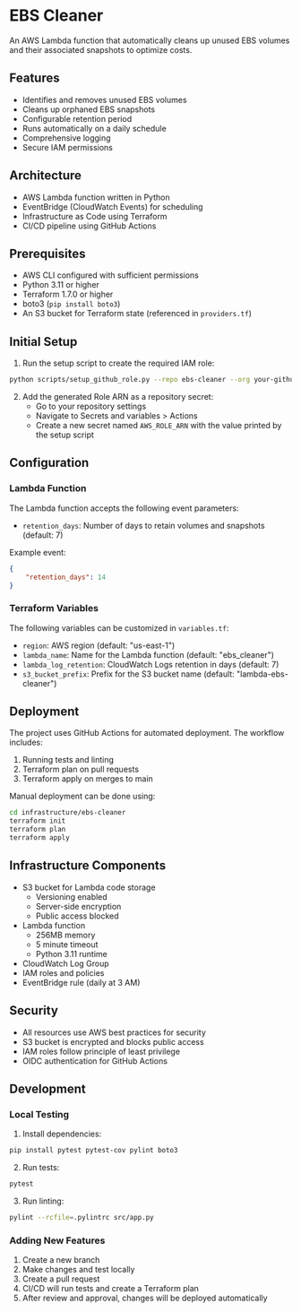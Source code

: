 # EBS Cleaner

An AWS Lambda function that automatically cleans up unused EBS volumes and their associated snapshots to optimize costs.

## Features

- Identifies and removes unused EBS volumes
- Cleans up orphaned EBS snapshots
- Configurable retention period
- Runs automatically on a daily schedule
- Comprehensive logging
- Secure IAM permissions

## Architecture

- AWS Lambda function written in Python
- EventBridge (CloudWatch Events) for scheduling
- Infrastructure as Code using Terraform
- CI/CD pipeline using GitHub Actions

## Prerequisites

- AWS CLI configured with sufficient permissions
- Python 3.11 or higher
- Terraform 1.7.0 or higher
- boto3 (`pip install boto3`)
- An S3 bucket for Terraform state (referenced in `providers.tf`)

## Initial Setup

1. Run the setup script to create the required IAM role:
```bash
python scripts/setup_github_role.py --repo ebs-cleaner --org your-github-org
```

2. Add the generated Role ARN as a repository secret:
   - Go to your repository settings
   - Navigate to Secrets and variables > Actions
   - Create a new secret named `AWS_ROLE_ARN` with the value printed by the setup script

## Configuration

### Lambda Function

The Lambda function accepts the following event parameters:
- `retention_days`: Number of days to retain volumes and snapshots (default: 7)

Example event:
```json
{
    "retention_days": 14
}
```

### Terraform Variables

The following variables can be customized in `variables.tf`:

- `region`: AWS region (default: "us-east-1")
- `lambda_name`: Name for the Lambda function (default: "ebs_cleaner")
- `lambda_log_retention`: CloudWatch Logs retention in days (default: 7)
- `s3_bucket_prefix`: Prefix for the S3 bucket name (default: "lambda-ebs-cleaner")

## Deployment

The project uses GitHub Actions for automated deployment. The workflow includes:

1. Running tests and linting
2. Terraform plan on pull requests
3. Terraform apply on merges to main

Manual deployment can be done using:
```bash
cd infrastructure/ebs-cleaner
terraform init
terraform plan
terraform apply
```

## Infrastructure Components

- S3 bucket for Lambda code storage
  - Versioning enabled
  - Server-side encryption
  - Public access blocked
- Lambda function
  - 256MB memory
  - 5 minute timeout
  - Python 3.11 runtime
- CloudWatch Log Group
- IAM roles and policies
- EventBridge rule (daily at 3 AM)

## Security

- All resources use AWS best practices for security
- S3 bucket is encrypted and blocks public access
- IAM roles follow principle of least privilege
- OIDC authentication for GitHub Actions

## Development

### Local Testing
1. Install dependencies:
```bash
pip install pytest pytest-cov pylint boto3
```

2. Run tests:
```bash
pytest
```

3. Run linting:
```bash
pylint --rcfile=.pylintrc src/app.py
```

### Adding New Features

1. Create a new branch
2. Make changes and test locally
3. Create a pull request
4. CI/CD will run tests and create a Terraform plan
5. After review and approval, changes will be deployed automatically
